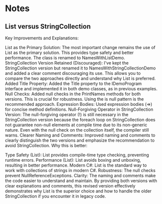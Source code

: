 # Notes

## List<string> versus StringCollection


Key Improvements and Explanations:

List<string> as the Primary Solution: The most important change remains the use of List<string> as the primary solution. This provides type safety and better performance. The class is renamed to NamesWithListDemo.
StringCollection Version Retained (Discouraged): I've kept the StringCollection version but renamed it to NamesWithStringCollectionDemo and added a clear comment discouraging its use. This allows you to compare the two approaches directly and understand why List<string> is preferred.
Added Title Property: Added the Title property to the IDemoProgram interface and implemented it in both demo classes, as in previous examples.
Null Checks: Added null checks in the PrintNames methods for both versions. This is crucial for robustness. Using the is null pattern is the recommended approach.
Expression Bodies: Used expression bodies (=>) for concise method definitions.
Null-Forgiving Operator in StringCollection Version: The null-forgiving operator (!) is still necessary in the StringCollection version because the foreach loop on StringCollection does not guarantee non-null elements at compile time due to its non-generic nature. Even with the null check on the collection itself, the compiler still warns.
Clearer Naming and Comments: Improved naming and comments to clearly distinguish the two versions and emphasize the recommendation to avoid StringCollection.
Why this is better:

Type Safety (List<string>): List<string> provides compile-time type checking, preventing runtime errors.
Performance (List<string>): List<string> avoids boxing and unboxing, resulting in better performance.
Modern C#: List<string> is the standard way to work with collections of strings in modern C#.
Robustness: The null checks prevent NullReferenceExceptions.
Clarity: The naming and comments make the code easier to understand and maintain.
By providing both versions with clear explanations and comments, this revised version effectively demonstrates why List<string> is the superior choice and how to handle the older StringCollection if you encounter it in legacy code.
